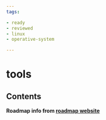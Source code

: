```yaml
---
tags:

- ready
- reviewed
- linux
- operative-system

---
```


# tools

## Contents

__Roadmap info from [roadmap website](https://roadmap.sh/linux/tools)__
